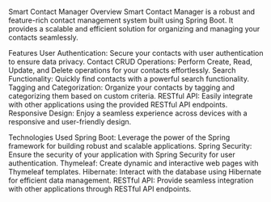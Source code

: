 

Smart Contact Manager
Overview
Smart Contact Manager is a robust and feature-rich contact management system built using Spring Boot. It provides a scalable and efficient solution for organizing and managing your contacts seamlessly.

Features
User Authentication: Secure your contacts with user authentication to ensure data privacy.
Contact CRUD Operations: Perform Create, Read, Update, and Delete operations for your contacts effortlessly.
Search Functionality: Quickly find contacts with a powerful search functionality.
Tagging and Categorization: Organize your contacts by tagging and categorizing them based on custom criteria.
RESTful API: Easily integrate with other applications using the provided RESTful API endpoints.
Responsive Design: Enjoy a seamless experience across devices with a responsive and user-friendly design.


Technologies Used
Spring Boot: Leverage the power of the Spring framework for building robust and scalable applications.
Spring Security: Ensure the security of your application with Spring Security for user authentication.
Thymeleaf: Create dynamic and interactive web pages with Thymeleaf templates.
Hibernate: Interact with the database using Hibernate for efficient data management.
RESTful API: Provide seamless integration with other applications through RESTful API endpoints.
